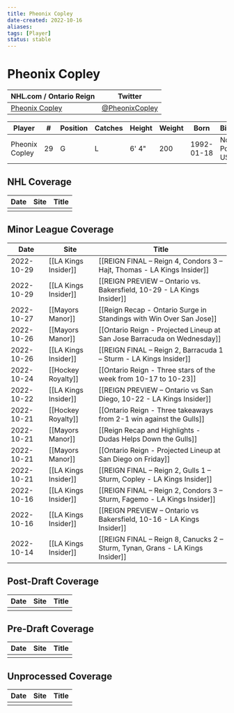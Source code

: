 ```yaml
---
title: Pheonix Copley
date-created: 2022-10-16
aliases: 
tags: [Player]
status: stable
---
```


# Pheonix Copley

| NHL.com / Ontario Reign | Twitter                                 |
| ----------------------- | --------------------------------------- |
| [Pheonix Copley](https://www.nhl.com/player/pheonix-copley-8477831)           | [@PheonixCopley](https://twitter.com/PheonixCopley) | 

| Player         | \#  | Position | Catches | Height | Weight | Born       | Birthplace          | Draft |
| -------------- | --- | -------- | ------- | ------ | ------ | ---------- | ------------------- | ----- |
| Pheonix Copley | 29  | G        | L       | 6' 4"  | 200    | 1992-01-18 | North Pole, AK, USA |       | 



## NHL  Coverage
| Date | Site | Title |
| ---- | ---- | ----- |
|      |      |       |



## Minor League Coverage
| Date       | Site                 | Title                                                                         |
| ---------- | -------------------- | ----------------------------------------------------------------------------- |
| 2022-10-29 | [[LA Kings Insider]] | [[REIGN FINAL – Reign 4, Condors 3 – Hajt, Thomas - LA Kings Insider]]        |
| 2022-10-29 | [[LA Kings Insider]] | [[REIGN PREVIEW – Ontario vs. Bakersfield, 10-29 - LA Kings Insider]]         |
| 2022-10-27 | [[Mayors Manor]]     | [[Reign Recap - Ontario Surge in Standings with Win Over San Jose]]           |
| 2022-10-26 | [[Mayors Manor]]     | [[Ontario Reign - Projected Lineup at San Jose Barracuda on Wednesday]]       |
| 2022-10-26 | [[LA Kings Insider]] | [[REIGN FINAL – Reign 2, Barracuda 1 – Sturm - LA Kings Insider]]             |
| 2022-10-24 | [[Hockey Royalty]]   | [[Ontario Reign - Three stars of the week from 10-17 to 10-23]]               |
| 2022-10-22 | [[LA Kings Insider]] | [[REIGN PREVIEW – Ontario vs San Diego, 10-22 - LA Kings Insider]]            |
| 2022-10-21 | [[Hockey Royalty]]   | [[Ontario Reign - Three takeaways from 2-1 win against the Gulls]]            |
| 2022-10-21 | [[Mayors Manor]]     | [[Reign Recap and Highlights - Dudas Helps Down the Gulls]]                   |
| 2022-10-21 | [[Mayors Manor]]     | [[Ontario Reign - Projected Lineup at San Diego on Friday]]                   |
| 2022-10-21 | [[LA Kings Insider]] | [[REIGN FINAL – Reign 2, Gulls 1 – Sturm, Copley - LA Kings Insider]]         |
| 2022-10-16 | [[LA Kings Insider]] | [[REIGN FINAL – Reign 2, Condors 3 – Sturm, Fagemo - LA Kings Insider]]       |
| 2022-10-16 | [[LA Kings Insider]] | [[REIGN PREVIEW – Ontario vs Bakersfield, 10-16 - LA Kings Insider]]          |
| 2022-10-14 | [[LA Kings Insider]] | [[REIGN FINAL – Reign 8, Canucks 2 – Sturm, Tynan, Grans - LA Kings Insider]] |



## Post-Draft Coverage
| Date | Site | Title |
| ---- | ---- | ----- |
|      |      |       |



## Pre-Draft Coverage
| Date | Site | Title |
| ---- | ---- | ----- |
|      |      |       |


## Unprocessed Coverage
| Date | Site | Title |
| ---- | ---- | ----- |
|      |      |       |
